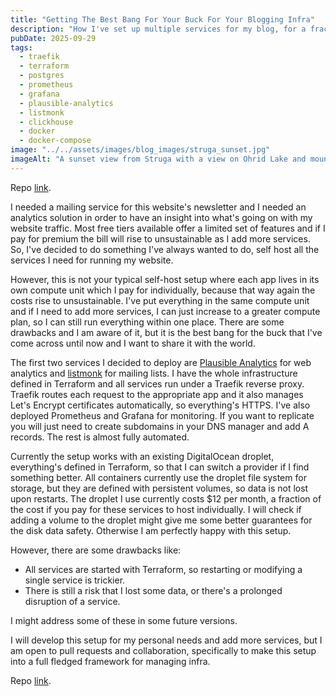 ```yaml
---
title: "Getting The Best Bang For Your Buck For Your Blogging Infra"
description: "How I've set up multiple services for my blog, for a fraction of the cost"
pubDate: 2025-09-29
tags:
  - traefik
  - terraform
  - postgres
  - prometheus
  - grafana
  - plausible-analytics
  - listmonk
  - clickhouse
  - docker
  - docker-compose
image: "../../assets/images/blog_images/struga_sunset.jpg"
imageAlt: "A sunset view from Struga with a view on Ohrid Lake and mount Galicica."
---
```


Repo [link](https://github.com/bzhr/infra).

I needed a mailing service for this website's newsletter and I needed an analytics solution in order to have an insight into what's going on with my website traffic. Most free tiers available offer a limited set of features and if I pay for premium the bill will rise to unsustainable as I add more services. So, I've decided to do something I've always wanted to do, self host all the services I need for running my website.

However, this is not your typical self-host setup where each app lives in its own compute unit which I pay for individually, because that way again the costs rise to unsustainable. I've put everything in the same compute unit and if I need to add more services, I can just increase to a greater compute plan, so I can still run everything within one place. There are some drawbacks and I am aware of it, but it is the best bang for the buck that I've come across until now and I want to share it with the world.

The first two services I decided to deploy are [Plausible Analytics](https://plausible.io) for web analytics and [listmonk](https://listmonk.app/) for mailing lists. I have the whole infrastructure defined in Terraform and all services run under a Traefik reverse proxy. Traefik routes each request to the appropriate app and it also manages Let's Encrypt certificates automatically, so everything's HTTPS. I've also deployed Prometheus and Grafana for monitoring. If you want to replicate you will just need to create subdomains in your DNS manager and add A records. The rest is almost fully automated.

Currently the setup works with an existing DigitalOcean droplet, everything's defined in Terraform, so that I can switch a provider if I find something better. All containers currently use the droplet file system for storage, but they are defined with persistent volumes, so data is not lost upon restarts. The droplet I use currently costs $12 per month, a fraction of the cost if you pay for these services to host individually. I will check if adding a volume to the droplet might give me some better guarantees for the disk data safety. Otherwise I am perfectly happy with this setup.

However, there are some drawbacks like:

- All services are started with Terraform, so restarting or modifying a single service is trickier.
- There is still a risk that I lost some data, or there's a prolonged disruption of a service.

I might address some of these in some future versions.

I will develop this setup for my personal needs and add more services, but I am open to pull requests and collaboration, specifically to make this setup into a full fledged framework for managing infra.

Repo [link](https://github.com/bzhr/infra).
